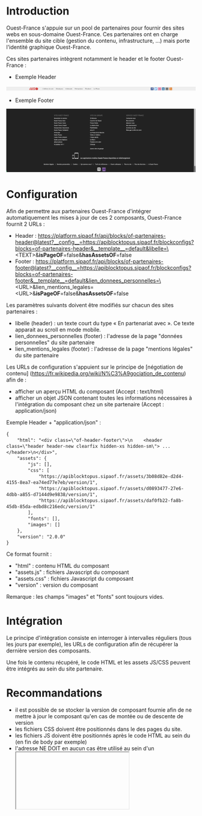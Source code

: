 # Introduction
Ouest-France s'appuie sur un pool de partenaires pour fournir des sites webs en sous-domaine Ouest-France.
Ces partenaires ont en charge l'ensemble du site cible (gestion du contenu, infrastructure, ...) mais porte l'identité graphique Ouest-France.

Ces sites partenaires intègrent notamment le header et le footer Ouest-France :

- Exemple Header

![Header](exemple-header.png)

- Exemple Footer

![Footer](exemple-footer.png)

# Configuration
Afin de permettre aux partenaires Ouest-France d'intégrer automatiquement les mises à jour de ces 2 composants, Ouest-France fournit 2 URLs :

- Header : https://platform.sipaof.fr/api/blocks/of-partenaires-header@latest?__config__=https://apiblocktopus.sipaof.fr/blockconfigs?blocks=of-partenaires-header&__template__=default&libelle=\<TEXT\>&__isPageOF__=false&__hasAssetsOF__=false
- Footer : https://platform.sipaof.fr/api/blocks/of-partenaires-footer@latest?__config__=https://apiblocktopus.sipaof.fr/blockconfigs?blocks=of-partenaires-footer&__template__=default&lien_donnees_personnelles=\<URL\>&lien_mentions_legales=\<URL\>&__isPageOF__=false&__hasAssetsOF__=false  
 
Les paramètres suivants doivent être modifiés sur chacun des sites partenaires :

- libelle (header) : un texte court du type « En partenariat avec <nom-partenaire> ». Ce texte apparait au scroll en mode mobile.
- lien_donnees_personnelles (footer) : l'adresse de la page "données personnelles" du site partenaire
- lien_mentions_legales (footer) : l'adresse de la page "mentions légales" du site partenaire

Les URLs de configuration s'appuient sur le principe de [négotiation de contenu] (https://fr.wikipedia.org/wiki/N%C3%A9gociation_de_contenu) afin de :
- afficher un aperçu HTML du composant (Accept : text/html)
- afficher un objet JSON contenant toutes les informations nécessaires à l'intégration du composant chez un site partenaire (Accept : application/json)

Exemple Header + "application/json" :

```
{
    "html": "<div class=\"of-header-footer\">\n    <header class=\"header header-new clearfix hidden-xs hidden-sm\"> ... </header>\n</div>",
    "assets": {
        "js": [],
        "css": [
            "https://apiblocktopus.sipaof.fr/assets/3b08d82e-d2d4-4155-8ea7-ea74ed77e7eb/version/1",
            "https://apiblocktopus.sipaof.fr/assets/d0893477-27e6-4dbb-a855-d7144d9e9838/version/1",
            "https://apiblocktopus.sipaof.fr/assets/daf0fb22-fa8b-45db-85da-edbd8c216edc/version/1"
        ],
        "fonts": [],
        "images": []
    },
    "version": "2.0.0"
}
```

Ce format fournit :

- "html" : contenu HTML du composant
- "assets.js" : fichiers Javascript du composant
- "assets.css" : fichiers Javascript du composant
- "version" : version du composant

Remarque : les champs "images" et "fonts" sont toujours vides.


# Intégration
Le principe d'intégration consiste en interroger à intervalles réguliers (tous les jours par exemple), les URLs de configuration afin
de récupérer la dernière version des composants.

Une fois le contenu récupéré, le code HTML et les assets JS/CSS peuvent être intégrés au sein du site partenaire.

# Recommandations
- il est possible de se stocker la version de composant fournie afin de ne mettre à jour le composant qu'en cas de montée ou de descente de version
- les fichiers CSS doivent être positionnés dans le <head> des pages du site.
- les fichiers JS doivent être positionnés après le code HTML au sein du <body> (en fin de body par exemple)
- l'adresse NE DOIT en aucun cas être utilisé au sein d'un <iframe> (ie. avec "Accept: text/html")
